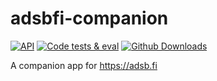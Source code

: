 # adsbfi-companion

[![API](https://img.shields.io/badge/API-26%2B-brightgreen.svg?style=flat)](https://android-arsenal.com/api?level=26)
[![Code tests & eval](https://img.shields.io/github/actions/workflow/status/d4rken/adsbfi-companion/code-checks.yml?logo=githubactions&label=Code%20tests
)](https://github.com/d4rken/adsbfi-companion/actions)
[![Github Downloads](https://img.shields.io/github/downloads/d4rken/adsbfi-companion/total.svg?label=GitHub%20Downloads&logo=github)](https://github.com/d4rken/adsbfi-companion/edit/main/README.md#download)

A companion app for https://adsb.fi